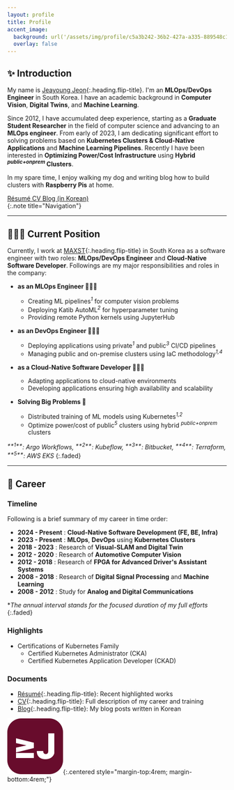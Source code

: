 ```yaml
---
layout: profile
title: Profile
accent_image: 
  background: url('/assets/img/profile/c5a3b242-36b2-427a-a335-889548c1f282.jpg') center/cover
  overlay: false
---
```



## ✨ Introduction

My name is [Jeayoung Jeon]{:.heading.flip-title}. I'm an **MLOps/DevOps Engineer** in South Korea. I have an academic background in **Computer Vision**, **Digital Twins**, and **Machine Learning**.

Since 2012, I have accumulated deep experience, starting as a **Graduate Student Researcher** in the field of computer science and advancing to an **MLOps engineer**. From early of 2023, I am dedicating significant effort to solving problems based on **Kubernetes Clusters & Cloud-Native Applications** and **Machine Learning Pipelines**. Recently I have been interested in **Optimizing Power/Cost Infrastructure** using **Hybrid <sup>*public+onprem*</sup> Clusters**.

In my spare time, I enjoy walking my dog and writing blog how to build clusters with **Raspberry Pis** at home.

<div class="screen-only">
  <a href="/profile/resume" class="btn btn-sm btn-primary mt1">
    <small class="icon-briefcase"></small>
    Résumé
  </a>
  <a href="/profile/cv" class="btn btn-sm btn-primary mt1">
    <small class="icon-scholar"></small>
    CV
  </a>
  <a href="https://blog.jyje.online" class="btn btn-sm btn-primary mt1">
    <small class="icon-bubble"></small>
    Blog (in Korean)
  </a>
</div>
{:.note title="Navigation"}

---

## 🧑🏼‍🔧 Current Position

Currently, I work at [MAXST]{:.heading.flip-title} in South Korea as a software engineer with two roles: **MLOps/DevOps Engineer** and **Cloud-Native Software Developer**. Followings are my major responsibilities and roles in the company:

<!-- Itemized list of responsibilities -->
- **as an MLOps Engineer 👨🏼‍🔬**
    - Creating ML pipelines<sup>*1*</sup> for computer vision problems
    - Deploying Katib AutoML<sup>*2*</sup> for hyperparameter tuning
    - Providing remote Python kernels using JupyterHub

- **as an DevOps Engineer 🧑🏼‍🔧**
    - Deploying applications using private<sup>*1*</sup> and public<sup>*3*</sup> CI/CD pipelines
    - Managing public and on-premise clusters using IaC methodology<sup>*1,4*</sup>

- **as a Cloud-Native Software Developer 🧑🏼‍💻**
    - Adapting applications to cloud-native environments
    - Developing applications ensuring high availability and scalability

- **Solving Big Problems 🧐**
    - Distributed training of ML models using Kubernetes<sup>*1,2*</sup>
    - Optimize power/cost of public<sup>*5*</sup> clusters using hybrid <sup>*public+onprem*</sup> clusters

<i>
  <sup>**1**</sup>: Argo Workflows,
  <sup>**2**</sup>: Kubeflow,
  <sup>**3**</sup>: Bitbucket,
  <sup>**4**</sup>: Terraform,
  <sup>**5**</sup>: AWS EKS
</i>
{:.faded}

---

## 💼 Career

### Timeline

Following is a brief summary of my career in time order:

- <span class="emph btn-inline btn-primary">**2024 - Present**</span> : **Cloud-Native Software Development (FE, BE, Infra)**
- <span class="emph btn-inline btn-primary">**2023 - Present**</span> : **MLOps**, **DevOps** using **Kubernetes Clusters**
- <span class="emph btn-inline btn-primary">**2018 - 2023**</span> : Research of **Visual-SLAM and Digital Twin**
- <span class="emph btn-inline btn-primary">**2012 - 2020**</span> : Research of **Automotive Computer Vision**
- <span class="emph btn-inline btn-primary">**2012 - 2018**</span> : Research of **FPGA for Advanced Driver's Assistant Systems** 
- <span class="emph btn-inline btn-primary">**2008 - 2018**</span> : Research of **Digital Signal Processing** and **Machine Learning**
- <span class="emph btn-inline btn-primary">**2008 - 2012**</span> : Study for **Analog and Digital Communications**

**The annual interval stands for the focused duration of my full efforts*
{:.faded}


### Highlights

- Certifications of Kubernetes Family
  - Certified Kubernetes Administrator (CKA)
  - Certified Kubernetes Application Developer (CKAD)


### Documents



- [Résumé]{:.heading.flip-title}: Recent highlighted works
- [CV]{:.heading.flip-title}: Full description of my career and training
- [Blog]{:.heading.flip-title}: My blog posts written in Korean

![Logo of this site](../assets/icons/icon-128x128.png){:.centered style="margin-top:4rem; margin-bottom:4rem;"}

[Jeayoung Jeon]: https://www.linkedin.com/in/jyje "LinkedIn Profile"
[Profile]: profile "my-profile --verbose"
[Résumé]: profile/resume "my-profile resume"
[Curriculum Vitae]: profile/cv "my-profile cv"
[CV]: profile/cv "my-profile cv"
[Works]: works
[Articles]: articles
[Blog]: https://blog.jyje.online "My blog"
[MAXST]: https://www.linkedin.com/company/maxst "LinkedIn profile of MAXST Co., Ltd."

[Mail]: mailto:jyjeon+online@outlook.com?subject=To&nbsp;Jeayoung&nbsp;Jeon